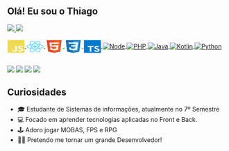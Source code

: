 ## Olá! Eu sou o Thiago 
 
  <div>
  <a href="https://github.com/thiaguera00">
  <img height="180em" src="https://github-readme-stats.vercel.app/api?username=thiaguera00&show_icons=true&theme=dark&include_all_commits=true&count_private=true"/>
  <img height="180em" src="https://github-readme-stats.vercel.app/api/top-langs/?username=thiaguera00&layout=compact&langs_count=7&theme=dark" />
</div>
 
 <div style="display: inline_block"><br>
  <img align="center" alt="Js" height="30" width="40" src="https://raw.githubusercontent.com/devicons/devicon/master/icons/javascript/javascript-plain.svg">
  <img align="center" alt="React" height="30" width="40" src="https://raw.githubusercontent.com/devicons/devicon/master/icons/react/react-original.svg">
  <img align="center" alt="HTML" height="30" width="40" src="https://raw.githubusercontent.com/devicons/devicon/master/icons/html5/html5-original.svg">
  <img align="center" alt="CSS" height="30" width="40" src="https://raw.githubusercontent.com/devicons/devicon/master/icons/css3/css3-original.svg">
  <img align="center" alt="Ts" height="30" width="40" src="https://raw.githubusercontent.com/devicons/devicon/master/icons/typescript/typescript-plain.svg">
  <img align="center" alt="Node" height="30" width="40" src="https://cdn.jsdelivr.net/gh/devicons/devicon/icons/nodejs/nodejs-original.svg">
  <img align="center" alt="PHP" height="40" width="50" src="https://cdn.jsdelivr.net/gh/devicons/devicon/icons/php/php-original.svg">
  <img align="center" alt="Java" height="40" width="50" src="https://cdn.jsdelivr.net/gh/devicons/devicon/icons/java/java-original-wordmark.svg">
  <img align="center" alt="Kotlin" height="40" width="50" src="https://cdn.jsdelivr.net/gh/devicons/devicon@latest/icons/kotlin/kotlin-original.svg" />   
  <img align="center" alt="Python" height="40" width="50" src="https://cdn.jsdelivr.net/gh/devicons/devicon@latest/icons/python/python-original.svg" />
 </div>
 
 ##
 
 <div>
  <a href="https://instagram.com/99thxxsv" target="_blank"><img src="https://img.shields.io/badge/-Instagram-%23E4405F?style=for-the-badge&logo=instagram&logoColor=white" target="_blank"></a>
  <a href="https://twitter.com/thxxsv" target="_blank"><img src = "https://img.shields.io/badge/Twitter-1DA1F2?style=for-the-badge&logo=twitter&logoColor=white"
   target="_blank"></a>      
  <a href= "https://www.linkedin.com/in/thiago-caetano-749354217/" target="_blank"><img src="https://img.shields.io/badge/LinkedIn-0077B5?style=for-the-badge&logo=linkedin&logoColor=white" target="_blank"></a>   
  <a href = "https://www.twitch.tv/elthiaguera" target="_blank"><img src = "https://img.shields.io/badge/Twitch-9146FF?style=for-the-badge&logo=twitch&logoColor=white"
   target="_blank"></a>
 </div> 
 
## Curiosidades
- 🎓 Estudante de Sistemas de informações, atualmente no 7º Semestre
- 💻 Focado em aprender tecnologias aplicadas no Front e Back.
- 🕹  Adoro jogar MOBAS, FPS e RPG 
- 👨‍💻 Pretendo me tornar um grande Desenvolvedor!
